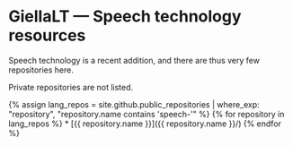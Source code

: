 # GiellaLT — Speech technology resources

Speech technology is a recent addition, and there are thus very few repositories here.

Private repositories are not listed.

<div class="twocolumn repolist" markdown="1">
{% assign lang_repos = site.github.public_repositories | where_exp: "repository", "repository.name contains 'speech-'" %}
{% for repository in lang_repos %}
  * [{{ repository.name }}]({{ repository.name }}/)
{% endfor %}
</div>
